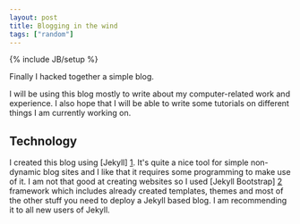 ```yaml
---
layout: post
title: Blogging in the wind
tags: ["random"]
---
```

{% include JB/setup %}

Finally I hacked together a simple blog.

I will be using this blog mostly to write about my
computer-related work and experience. I also hope that I will
be able to write some tutorials on different things I am currently working on.

## Technology

I created this blog using [Jekyll] [1]. It's quite a nice
tool for simple non-dynamic blog sites and
I like that it requires some programming to make use of it.
I am not that good at creating websites so I used
[Jekyll Bootstrap] [2] framework which includes already created
templates, themes and most of the other stuff you need to deploy a
Jekyll based blog. I am recommending it to all new users of Jekyll.

[1]: http://jekyllrb.com/ "Jekyll homepage"
[2]: http://jekyllbootstrap.com/ "Jekyll Bootstrap homepage"
